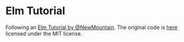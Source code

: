 # Elm Tutorial

Following an [Elm Tutorial by @NewMountain](https://medium.com/@NewMountain/lets-build-a-productivity-timer-app-with-elm-81718a1b4329). The original code is [here](https://github.com/NewMountain/timerApp) licensed under the MIT license.
